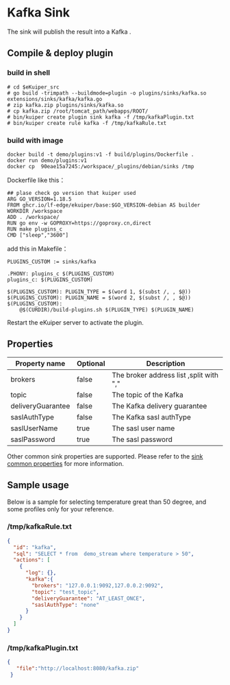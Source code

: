 # Kafka Sink

The sink will publish the result into a Kafka .

## Compile & deploy plugin

### build in shell
```shell
# cd $eKuiper_src
# go build -trimpath --buildmode=plugin -o plugins/sinks/kafka.so extensions/sinks/kafka/kafka.go
# zip kafka.zip plugins/sinks/kafka.so
# cp kafka.zip /root/tomcat_path/webapps/ROOT/
# bin/kuiper create plugin sink kafka -f /tmp/kafkaPlugin.txt
# bin/kuiper create rule kafka -f /tmp/kafkaRule.txt
```

### build with image
```
docker build -t demo/plugins:v1 -f build/plugins/Dockerfile .
docker run demo/plugins:v1
docker cp  90eae15a7245:/workspace/_plugins/debian/sinks /tmp
```
Dockerfile like this：
```
## plase check go version that kuiper used
ARG GO_VERSION=1.18.5
FROM ghcr.io/lf-edge/ekuiper/base:$GO_VERSION-debian AS builder
WORKDIR /workspace
ADD . /workspace/
RUN go env -w GOPROXY=https://goproxy.cn,direct
RUN make plugins_c
CMD ["sleep","3600"]
```
add this in Makefile：
```
PLUGINS_CUSTOM := sinks/kafka

.PHONY: plugins_c $(PLUGINS_CUSTOM)
plugins_c: $(PLUGINS_CUSTOM)

$(PLUGINS_CUSTOM): PLUGIN_TYPE = $(word 1, $(subst /, , $@))
$(PLUGINS_CUSTOM): PLUGIN_NAME = $(word 2, $(subst /, , $@))
$(PLUGINS_CUSTOM):
	@$(CURDIR)/build-plugins.sh $(PLUGIN_TYPE) $(PLUGIN_NAME)
```

Restart the eKuiper server to activate the plugin.

## Properties

| Property name     | Optional | Description                             |
|-------------------|----------|-----------------------------------------|
| brokers           | false    | The broker address list ,split with "," |
| topic             | false    | The topic of the Kafka                  |
| deliveryGuarantee | false    | The Kafka delivery guarantee            |
| saslAuthType      | false    | The Kafka sasl authType                 |
| saslUserName      | true     | The sasl user name                      |
| saslPassword      | true     | The sasl password                       |


Other common sink properties are supported. Please refer to the [sink common properties](../overview.md#common-properties) for more information.

## Sample usage

Below is a sample for selecting temperature great than 50 degree, and some profiles only for your reference.

### /tmp/kafkaRule.txt
```json
{
  "id": "kafka",
  "sql": "SELECT * from  demo_stream where temperature > 50",
  "actions": [
    {
      "log": {},
      "kafka":{
        "brokers": "127.0.0.1:9092,127.0.0.2:9092",
        "topic": "test_topic",
        "deliveryGuarantee": "AT_LEAST_ONCE",
        "saslAuthType": "none"
      }
    }
  ]
}
```
### /tmp/kafkaPlugin.txt
```json
{
   "file":"http://localhost:8080/kafka.zip"
 }
```
